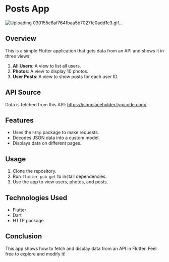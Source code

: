 # Posts App

![Uploading 030155c6af764fbaa5b7027fc0add1c3.gif…]()

## Overview

This is a simple Flutter application that gets data from an API and shows it in three views:

1. **All Users**: A view to list all users.
2. **Photos**: A view to display 10 photos.
3. **User Posts**: A view to show posts for each user ID.

## API Source

Data is fetched from this API: https://jsonplaceholder.typicode.com/

## Features

- Uses the `http` package to make requests.
- Decodes JSON data into a custom model.
- Displays data on different pages.

## Usage

1. Clone the repository.
2. Run `flutter pub get` to install dependencies.
3. Use the app to view users, photos, and posts.

## Technologies Used

- Flutter
- Dart
- HTTP package

## Conclusion

This app shows how to fetch and display data from an API in Flutter. Feel free to explore and modify it!
